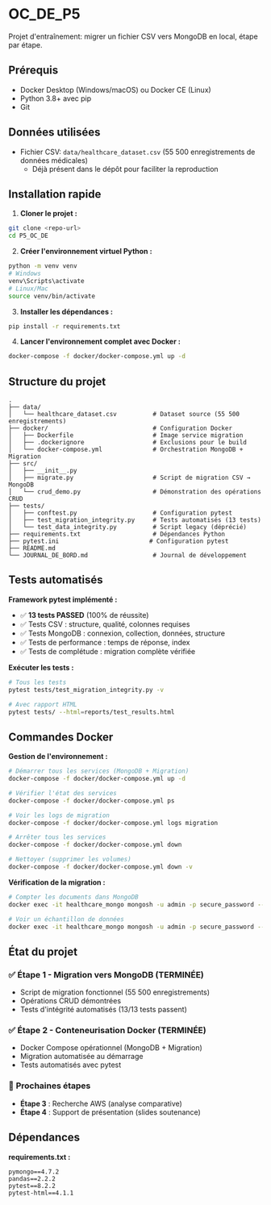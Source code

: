 # OC_DE_P5

Projet d'entraînement: migrer un fichier CSV vers MongoDB en local, étape par étape.

## Prérequis
- Docker Desktop (Windows/macOS) ou Docker CE (Linux)
- Python 3.8+ avec pip
- Git

## Données utilisées
- Fichier CSV: `data/healthcare_dataset.csv` (55 500 enregistrements de données médicales)
  - Déjà présent dans le dépôt pour faciliter la reproduction

## Installation rapide

1) **Cloner le projet :**
```bash
git clone <repo-url>
cd P5_OC_DE
```

2) **Créer l'environnement virtuel Python :**
```bash
python -m venv venv
# Windows
venv\Scripts\activate
# Linux/Mac
source venv/bin/activate
```

3) **Installer les dépendances :**
```bash
pip install -r requirements.txt
```

4) **Lancer l'environnement complet avec Docker :**
```bash
docker-compose -f docker/docker-compose.yml up -d
```

## Structure du projet
```text
.
├── data/
│   └── healthcare_dataset.csv          # Dataset source (55 500 enregistrements)
├── docker/                             # Configuration Docker
│   ├── Dockerfile                      # Image service migration
│   ├── .dockerignore                   # Exclusions pour le build
│   └── docker-compose.yml              # Orchestration MongoDB + Migration
├── src/
│   ├── __init__.py
│   ├── migrate.py                      # Script de migration CSV → MongoDB
│   └── crud_demo.py                    # Démonstration des opérations CRUD
├── tests/
│   ├── conftest.py                     # Configuration pytest
│   ├── test_migration_integrity.py     # Tests automatisés (13 tests)
│   └── test_data_integrity.py          # Script legacy (déprécié)
├── requirements.txt                    # Dépendances Python
├── pytest.ini                         # Configuration pytest
├── README.md
└── JOURNAL_DE_BORD.md                  # Journal de développement
```

## Tests automatisés

**Framework pytest implémenté :**
- ✅ **13 tests PASSED** (100% de réussite)
- ✅ Tests CSV : structure, qualité, colonnes requises
- ✅ Tests MongoDB : connexion, collection, données, structure
- ✅ Tests de performance : temps de réponse, index
- ✅ Tests de complétude : migration complète vérifiée

**Exécuter les tests :**
```bash
# Tous les tests
pytest tests/test_migration_integrity.py -v

# Avec rapport HTML
pytest tests/ --html=reports/test_results.html
```

## Commandes Docker

**Gestion de l'environnement :**
```bash
# Démarrer tous les services (MongoDB + Migration)
docker-compose -f docker/docker-compose.yml up -d

# Vérifier l'état des services
docker-compose -f docker/docker-compose.yml ps

# Voir les logs de migration
docker-compose -f docker/docker-compose.yml logs migration

# Arrêter tous les services
docker-compose -f docker/docker-compose.yml down

# Nettoyer (supprimer les volumes)
docker-compose -f docker/docker-compose.yml down -v
```

**Vérification de la migration :**
```bash
# Compter les documents dans MongoDB
docker exec -it healthcare_mongo mongosh -u admin -p secure_password --authenticationDatabase admin --eval "db.getSiblingDB('healthcare_db').patient_records.countDocuments({})"

# Voir un échantillon de données
docker exec -it healthcare_mongo mongosh -u admin -p secure_password --authenticationDatabase admin --eval "db.getSiblingDB('healthcare_db').patient_records.findOne()"
```

## État du projet

### ✅ **Étape 1 - Migration vers MongoDB** (TERMINÉE)
- Script de migration fonctionnel (55 500 enregistrements)
- Opérations CRUD démontrées
- Tests d'intégrité automatisés (13/13 tests passent)

### ✅ **Étape 2 - Conteneurisation Docker** (TERMINÉE)
- Docker Compose opérationnel (MongoDB + Migration)
- Migration automatisée au démarrage
- Tests automatisés avec pytest

### 🔄 **Prochaines étapes**
- **Étape 3** : Recherche AWS (analyse comparative)
- **Étape 4** : Support de présentation (slides soutenance)

## Dépendances

**requirements.txt :**
```
pymongo==4.7.2
pandas==2.2.2
pytest==8.2.2
pytest-html==4.1.1
```
